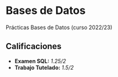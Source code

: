 # Bases de Datos

Prácticas Bases de Datos (curso 2022/23)

## Calificaciones

- **Examen SQL:** *1.25/2*
- **Trabajo Tutelado:** *1.5/2*
